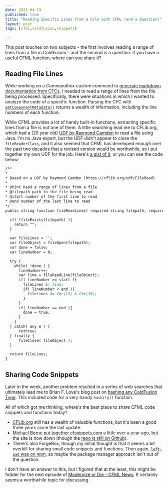 ```yaml
---
date: 2021-04-23
published: true
title: "Reading Specific Lines from a File with CFML (and a Question)"
layout: post
tags: [cfml,coldfusion,snippets]

---
```


This post touches on two subjects - the first involves reading a range of lines from a file in ColdFusion - and the second is a question: if you have a useful CFML function, where can you share it?

<!--more-->

## Reading File Lines

While working on a Commandbox custom command to [generate markdown documentation from CFCs](https://forgebox.io/view/commandbox-cfc-to-markdown-docs), I needed to read a range of lines from the file being processed. Specifically, there were situations in which I wanted to analyze the code of a specific function. Parsing the CFC with [`getComponentMetadata()`](https://cfdocs.org/getcomponentmetadata) returns a wealth of information, including the line numbers of each function.

While CFML provides a lot of handy built-in functions, extracting specific lines from a file is not one of them. A little searching lead me to CFLib.org, which had a (20 year old) [UDF by Raymond Camden](https://cflib.org/udf/FileRead) to read a file using Java. I'm no Java expert, but the UDF didn't appear to close the `fileReaderClass`, and it also seemed that CFML has developed enough over the past two decades that a revised version would be worthwhile, so I put together my own UDF for the job. Here's [a gist of it](https://gist.github.com/mjclemente/0c88b567801db63e6126e3a986ed5d0c), or you can see the code below:

```cfc
/**
*
* Based on a UDF by Raymond Camden (https://cflib.org/udf/FileRead)
*
* @hint Read a range of lines from a file
* @filepath path to the file being read
* @start number of the first line to read
* @end number of the last line to read
*/
public string function fileReadLines( required string filepath, required numeric start, required numeric end ) {

  if( !fileExists(filepath) ){
    return "";
  }

  var fileLines = '';
  var fileObject = fileOpen(filepath);
  var done = false;
  var lineNumber = 0;

  try {
    while( !done ) {
      lineNumber++;
      var line = fileReadLine(fileObject);
      if( lineNumber >= start ){
        fileLines &= line;
        if( lineNumber < end ){
          fileLines &= Chr(13) & Chr(10);
        }
      }
      if( lineNumber == end ){
        done = true;
      }
    }
  } catch( any e ) {
      rethrow;
  } finally {
      fileClose( fileObject );
  }

  return fileLines;
}
```

## Sharing Code Snippets

Later in the week, another problem resulted in a series of web searches that ultimately lead me to Brian F. Love's blog post on [hashing any ColdFusion Type](https://brianflove.com/2015-02-24/hash-any-coldfusion-type/). This included code for a very handy `hashify()` function.

All of which got me thinking, where's the best place to share CFML code snippets and functions today?

- [CFLib.org](https://cflib.org/) still has a wealth of valuable functions, but it's been a good three years since the last update.
- [Michael Borne put together cfsnippets.com](https://michaelborn.me/entry/announcing-cfsnippets-com) a little over a year ago, but the site is now down (though the [repo is still on Github](https://github.com/LearnCF/cfSnippets)).
- There's also ForgeBox, though my initial thought is that it seems a bit overkill for sharing small code snippets and functions. Then again, [`left-pad` was on npm](https://www.npmjs.com/package/left-pad), so maybe the package manager approach isn't out of the question.

I don't have an answer to this, but I figured that at the least, this might be fodder for the next episode of [Modernize or Die - CFML News](https://cfmlnews.modernizeordie.io/). It certainly seems a worthwhile topic for discussing.
